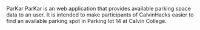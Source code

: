 ParKar
ParKar is an web application that provides available parking space data to an user. It is intended to make participants of CalvinHacks easier to find an available parking spot in Parking lot 14 at Calvin College. 

